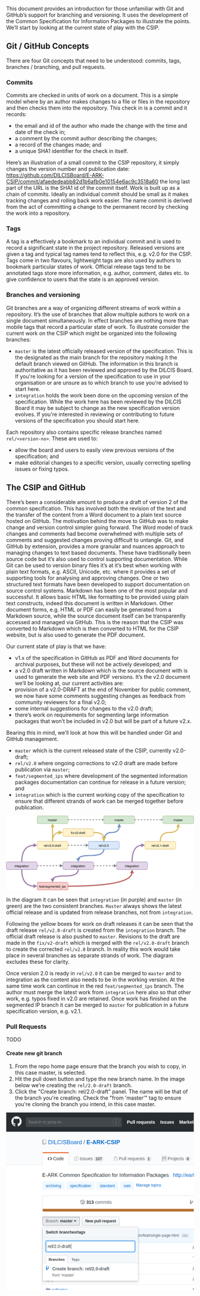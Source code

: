 This document provides an introduction for those unfamiliar with Git and GitHub’s support for branching and versioning. It uses the development of the Common Specification for Information Packages to illustrate the points. We’ll start by looking at the current state of play with the CSIP.

## Git / GitHub Concepts
There are four Git concepts that need to be understood: commits, tags, branches / branching, and pull requests.

### Commits
Commits are checked in units of work on a document. This is a simple model where by an author makes changes to a file or files in the repository and then checks them into the repository. This check in is a commit and it records:
- the email and id of the author who made the change with the time and date of the check in;
- a comment by the commit author describing the changes;
- a record of the changes made; and
- a unique SHA1 identifier for the check in itself.

Here’s an illustration of a small commit to the CSIP repository, it simply changes the version number and publication date: https://github.com/DILCISBoard/E-ARK-CSIP/commit/afaededeabb82d1b6afb0e10154e6ac9c3518a60 the long last part of the URL is the SHA1 id of the commit itself. Work is built up as a chain of commits. Ideally an individual commit should be small as it makes tracking changes and rolling back work easier. The name commit is derived from the act of committing a change to the permanent record by checking the work into a repository.

### Tags
A tag is a effectively a bookmark to an individual commit and is used to record a significant state in the project repository. Released versions are given a tag and typical tag names tend to reflect this, e.g. v2.0 for the CSIP. Tags come in two flavours, lightweight tags are also used by authors to bookmark particular states of work. Official release tags tend to be annotated tags store more information, e.g. author, comment, dates etc. to give confidence to users that the state is an approved version.

### Branches and versioning
Git branches are a way of organizing different streams of work within a repository. It’s the use of branches that allow multiple authors to work on a single document simultaneously. In effect branches are nothing more than mobile tags that record a particular state of work. To illustrate consider the current work on the CSIP which might be organized into the following branches:

- `master` is the latest officially released version of the specification.
This is the designated as the main branch for the repository making it the default
branch viewed on GitHub. The information in this branch is authoritative as it has
been reviewed and approved by the DILCIS Board. If you're looking for a version of
the specification to use in your organisation or are unsure as to which branch to
use you're advised to start here.
- `integration` holds the work been done on the upcoming version of the specification.
While the work here has been reviewed by the DILCIS Board it may be subject to change
as the new specification version evolves. If you're interested in reviewing or
contributing to future versions of the specification you should start here.

Each repository also contains specific release branches named `rel/<version-no>`.
These are used to:

- allow the board and users to easily view previous versions of the specification; and
- make editorial changes to a specific version, usually correcting spelling issues or
fixing typos.

## The CSIP and GitHub
There’s been a considerable amount to produce a draft of version 2 of the common specification. This has involved both the revision of the text and the transfer of the content from a Word document to a plain text source hosted on GitHub. The motivation behind the move to GitHub was to make change and version control simpler going forward. The Word model of track changes and comments had become overwhelmed with multiple sets of comments and suggested changes proving difficult to untangle. Git, and GitHub by extension, provides a more granular and nuances approach to managing changes to text based documents. These have traditionally been source code but it’s also used to control supporting documentation. While Git can be used to version binary files it’s at it’s best when working with plain text formats, e.g. ASCII, Unicode, etc. where it provides a set of supporting tools for analysing and approving changes. One or two structured text formats have been developed to support documentation on source control systems. Markdown has been one of the most popular and successful. It allows basic HTML like formatting to be provided using plain text constructs, indeed this document is written in Markdown. Other document forms, e.g. HTML or PDF can easily be generated from a Markdown source, while the source document itself can be transparently accessed and managed via GitHub. This is the reason that the CSIP was converted to Markdown which is then converted to HTML for the CSIP website, but is also used to generate the PDF document.

Our current state of play is that we have:
- v1.x of the specification in GitHub as PDF and Word documents for archival purposes, but these will not be actively developed; and
- a v2.0 draft written in Markdown which is the source document with is used to generate the web site and PDF versions.
It’s the v2.0 document we’ll be looking at, our current activities are:
- provision of a v2.0-DRAFT at the end of November for public comment, we now have some comments suggesting changes as feedback from community reviewers for a final v2.0;
- some internal suggestions for changes to the v2.0 draft;
- there’s work on requirements for segmenting large information packages that won’t be included in v2.0 but will be part of a future v2.x.

Bearing this in mind, we’ll look at how this will be handled under Git and GitHub management.

- `master` which is the current released state of the CSIP, currently v2.0-draft;
- `rel/v2.0` where ongoing corrections to v2.0 draft are made before publication via `master`;
- `feat/segmented_ips` where development of the segmented information packages documentation can continue for release in a future version; and
- `integration` which is the current working copy of the specification to ensure that different strands of work can be merged together before publication.

![GitHub workflow](images/eark-csip-gif-flow.svg "A GitHub workflow.")

In the diagram it can be seen that `integration` (in purple) and `master` (in green) are the two consistent branches. `Master` always shows the latest official release and is updated from release branches, not from `integration`.

Following the yellow boxes for work on draft releases it can be seen that the draft release `rel/v2.0-draft` is created from the `integration` branch. The official draft release is also pushed to `master`. Revisions to the draft are made in the `fix/v2-draft` which is merged with the `rel/v2.0-draft` branch to create the corrected `rel/v2.0` branch. In reality this work would take place in several branches as separate strands of work. The diagram excludes these for clarity.

Once version 2.0 is ready in `rel/v2.0` it can be merged to `master` and to integration as the content also needs to be in the working version. At the same time work can continue in the red `feat/segmented_ips` branch. The author must merge the latest work from `integration` here also so that other work, e.g. typos fixed in v2.0 are retained. Once work has finished on the segmented IP branch it can be merged to `master` for publication in a future specification version, e.g. v2.1.

### Pull Requests
TODO

#### Create new git branch
1. From the repo home page ensure that the branch you wish to copy, in this case master, is selected.
2. Hit the pull down button and type the new branch name. In the image below we're creating the `rel/2.0-draft` branch.
3. Click the "Create branch: rel/2.0-draft" panel. The name will be that of the branch you're creating. Check the "from 'master'" tag to ensure you're cloning the branch you intend, in this case master.

![Release branch from master](images/new-branch.png "Create new branch from master.")
